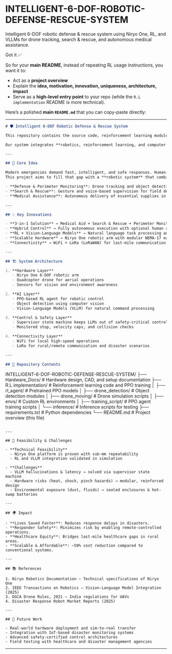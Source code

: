# INTELLIGENT-6-DOF-ROBOTIC-DEFENSE-RESCUE-SYSTEM
Intelligent 6-DOF robotic defense &amp; rescue system using Niryo One, RL, and VLLMs for drone tracking, search &amp; rescue, and autonomous medical assistance.

Got it ✅

So for your **main README**, instead of repeating RL usage instructions, you want it to:

* Act as a **project overview**
* Explain the **idea, motivation, innovation, uniqueness, architecture, impact**
* Serve as a **high-level entry point** to your repo (while the `R.L implementation` README is more technical).

Here’s a polished **main `README.md`** that you can copy-paste directly:

---

```markdown
# 🛡️ Intelligent 6-DOF Robotic Defense & Rescue System

This repository contains the source code, reinforcement learning modules, and supporting documentation for the **Intelligent 6-DOF Robotic Defense & Rescue System** developed for **Smart India Hackathon 2025** under the theme *Robotics and Drones*.  

Our system integrates **robotics, reinforcement learning, and computer vision** to create a **multi-modal platform** capable of **defense monitoring, disaster response, and autonomous medical assistance**.

---

## 🌟 Core Idea

Modern emergencies demand fast, intelligent, and safe responses. Human-only intervention is risky and often delayed.  
This project aims to fill that gap with a **robotic system** that combines:  

- **Defense & Perimeter Monitoring**: Drone tracking and object detection.  
- **Search & Rescue**: Gesture and voice-based supervision for field deployment.  
- **Medical Assistance**: Autonomous delivery of essential supplies in rural and disaster-hit areas.  

---

## 💡 Key Innovations

- **3-in-1 Solution** → Medical Aid + Search & Rescue + Perimeter Monitoring.  
- **Hybrid Control** → Fully autonomous execution with optional human supervision.  
- **RL + Vision-Language Models** → Natural language task processing and safe task decomposition.  
- **Scalable Hardware** → Niryo One robotic arm with modular NEMA-17 extensions.  
- **Connectivity** → WiFi + LoRa (LoRaWAN) for last-mile communication.  

---

## 🏗️ System Architecture

1. **Hardware Layer**  
   - Niryo One 6-DOF robotic arm  
   - Quadcopter drone for aerial operations  
   - Sensors for vision and environment awareness  

2. **AI Layer**  
   - PPO-based RL agent for robotic control  
   - Object detection using computer vision  
   - Vision-Language Models (VLLM) for natural command processing  

3. **Control & Safety Layer**  
   - Supervisor state machine keeps LLMs out of safety-critical control loops  
   - Monitored stop, velocity caps, and collision checks  

4. **Connectivity Layer**  
   - WiFi for local high-speed operations  
   - LoRa for rural/remote communication and disaster scenarios  

---

## 📂 Repository Contents

```

INTELLIGENT-6-DOF-ROBOTIC-DEFENSE-RESCUE-SYSTEM/
├── Hardware_Docs/                # Hardware design, CAD, and setup documentation
├── R.L implementation/           # Reinforcement learning code and PPO training
│   ├── rl_agent/                 # Pretrained PPO models
│   ├── drone_detection/          # Object detection modules
│   ├── drone_moving/             # Drone simulation scripts
│   ├── envs/                     # Custom RL environments
│   ├── training_script/          # PPO agent training scripts
│   └── inference/                # Inference scripts for testing
├── requirements.txt              # Python dependencies
└── README.md                     # Project overview (this file)

```

---

## 🔎 Feasibility & Challenges

- **Technical Feasibility**  
  - Niryo One platform is proven with sub-mm repeatability  
  - RL and VLLM integration validated in simulation  

- **Challenges**  
  - VLLM hallucinations & latency → solved via supervisor state machine  
  - Hardware risks (heat, shock, pinch hazards) → modular, reinforced design  
  - Environmental exposure (dust, fluids) → sealed enclosures & hot-swap batteries  

---

## 🌍 Impact

- **Lives Saved Faster**: Reduces response delays in disasters.  
- **Responder Safety**: Minimizes risk by enabling remote-controlled operations.  
- **Healthcare Equity**: Bridges last-mile healthcare gaps in rural areas.  
- **Scalable & Affordable**: ~50% cost reduction compared to conventional systems.  

---

## 📚 References

1. Niryo Robotics Documentation — Technical specifications of Niryo One  
2. IEEE Transactions on Robotics — Vision-Language Model Integration (2025)  
3. DGCA Drone Rules, 2021 — India regulations for UAVs  
4. Disaster Response Robot Market Reports (2025)  

---

## 🔮 Future Work

- Real-world hardware deployment and sim-to-real transfer  
- Integration with IoT-based disaster monitoring systems  
- Advanced safety-certified control architectures  
- Field testing with healthcare and disaster management agencies  
```

---


